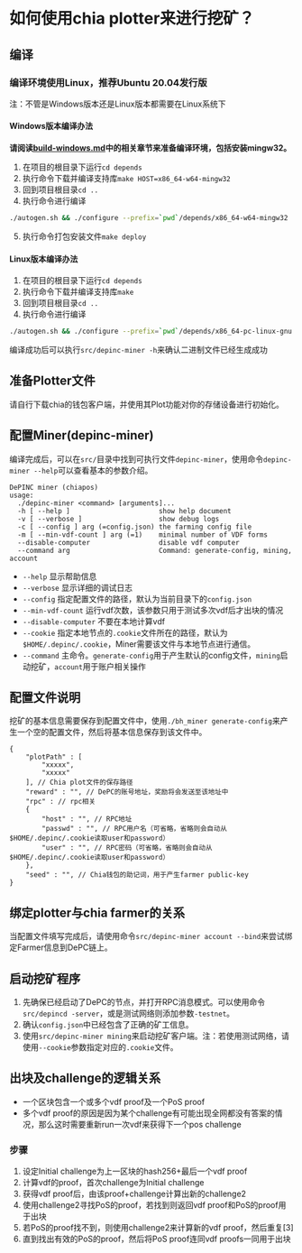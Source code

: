 # 如何使用chia plotter来进行挖矿？

## 编译

### 编译环境使用Linux，推荐Ubuntu 20.04发行版

注：不管是Windows版本还是Linux版本都需要在Linux系统下

#### Windows版本编译办法

**请阅读[build-windows.md](build-windows.md)中的相关章节来准备编译环境，包括安装mingw32。**

1. 在项目的根目录下运行`cd depends`
2. 执行命令下载并编译支持库`make HOST=x86_64-w64-mingw32`
3. 回到项目根目录`cd ..`
4. 执行命令进行编译

```bash
./autogen.sh && ./configure --prefix=`pwd`/depends/x86_64-w64-mingw32
```
5. 执行命令打包安装文件`make deploy`

#### Linux版本编译办法

1. 在项目的根目录下运行`cd depends`
2. 执行命令下载并编译支持库`make`
3. 回到项目根目录`cd ..`
4. 执行命令进行编译

```bash
./autogen.sh && ./configure --prefix=`pwd`/depends/x86_64-pc-linux-gnu
```

编译成功后可以执行`src/depinc-miner -h`来确认二进制文件已经生成成功

## 准备Plotter文件

请自行下载chia的钱包客户端，并使用其Plot功能对你的存储设备进行初始化。

## 配置Miner(depinc-miner)

编译完成后，可以在`src/`目录中找到可执行文件`depinc-miner`，使用命令`depinc-miner --help`可以查看基本的参数介绍。

```
DePINC miner (chiapos)
usage:
  ./depinc-miner <command> [arguments]...
  -h [ --help ]                      show help document
  -v [ --verbose ]                   show debug logs
  -c [ --config ] arg (=config.json) the farming config file
  -m [ --min-vdf-count ] arg (=1)    minimal number of VDF forms
  --disable-computer                 disable vdf computer
  --command arg                      Command: generate-config, mining, account
```

* `--help` 显示帮助信息
* `--verbose` 显示详细的调试日志
* `--config` 指定配置文件的路径，默认为当前目录下的`config.json`
* `--min-vdf-count` 运行vdf次数，该参数只用于测试多次vdf后才出块的情况
* `--disable-computer` 不要在本地计算vdf
* `--cookie` 指定本地节点的`.cookie`文件所在的路径，默认为`$HOME/.depinc/.cookie`，Miner需要该文件与本地节点进行通信。
* `--command` 主命令。`generate-config`用于产生默认的config文件，`mining`启动挖矿，`account`用于账户相关操作

## 配置文件说明

挖矿的基本信息需要保存到配置文件中，使用`./bh_miner
generate-config`来产生一个空的配置文件，然后将基本信息保存到该文件中。

```
{
    "plotPath" : [
        "xxxxx",
        "xxxxx"
    ], // Chia plot文件的保存路径
    "reward" : "", // DePC的账号地址，奖励将会发送至该地址中
    "rpc" : // rpc相关
    {
        "host" : "", // RPC地址
        "passwd" : "", // RPC用户名（可省略，省略则会自动从$HOME/.depinc/.cookie读取user和password）
        "user" : "", // RPC密码（可省略，省略则会自动从$HOME/.depinc/.cookie读取user和password）
    },
    "seed" : "", // Chia钱包的助记词，用于产生farmer public-key
}
```

## 绑定plotter与chia farmer的关系

当配置文件填写完成后，请使用命令`src/depinc-miner account --bind`来尝试绑定Farmer信息到DePC链上。

## 启动挖矿程序

1. 先确保已经启动了DePC的节点，并打开RPC消息模式。可以使用命令`src/depincd -server`，或是测试网络则添加参数`-testnet`。
2. 确认`config.json`中已经包含了正确的矿工信息。
3. 使用`src/depinc-miner mining`来启动挖矿客户端。注：若使用测试网络，请使用`--cookie`参数指定对应的`.cookie`文件。

## 出块及challenge的逻辑关系

* 一个区块包含一个或多个vdf proof及一个PoS proof
* 多个vdf proof的原因是因为某个challenge有可能出现全网都没有答案的情况，那么这时需要重新run一次vdf来获得下一个pos challenge 

### 步骤

1. 设定Initial challenge为上一区块的hash256+最后一个vdf proof
2. 计算vdf的proof，首次challenge为Initial challenge
3. 获得vdf proof后，由该proof+challenge计算出新的challenge2
4. 使用challenge2寻找PoS的proof，若找到则返回vdf proof和PoS的proof用于出块
5. 若PoS的proof找不到，则使用challenge2来计算新的vdf proof，然后重复[3]
6. 直到找出有效的PoS的proof，然后将PoS proof连同vdf proofs一同用于出块
